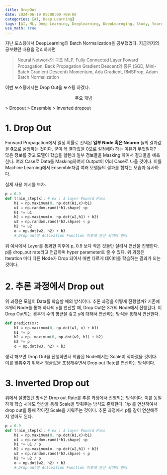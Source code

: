 ```yaml
---
title: DropOut
date: 2024-06-19 09:00:00 +09:00
categories: [AI, Deep Learning]
tags: [AI, ML, Deep Learning, Deeplearning, DeepLearnging, Study, Yeardream, DropOut]		# TAG는 반드시 소문자로 이루어져야함!
use_math: true
---
```


지난 포스팅에서 DeepLearning의 Batch Normalization을 공부했었다. 지금까지의 공부했던 내용을 정리하자면   
> Neural Network의 구조
> MLP, Fully Connected Layer
> Foward Propagation, Back Propagation
> Gradient Descent의 종류 (SGD, Mini-Batch Gradient Descent)
> Momentum, Ada Gradient, RMSProp, Adam
> Batch Normalization

이번 포스팅에서는 Drop Out을 포스팅 하겠다.

<p align=center>주요 개념</p>
> Dropout
> Ensemble
> Inverted dropout

# 1. Drop Out
 Forward Propagation에서 일정 확률로 선택된 **일부 Node 혹은 Neuron** 들의 결과값을 **0**으로 설정하는 것이다. 굳이 왜 결과값을 0으로 설정해야 하는 이유가 무엇일까?     
많은 정보를 갖고 모델이 학습을 할텐데 일부 정보들을 Masking 하여서 결과물을 예측한다. 여러 Case로 Data를 Masking하여서 Output이 여러 Case로 나올 것이다. 이를 Machine Learning에서 Ensemble처럼 여러 모델들의 결과를 합치는 모습과 유사하다.

실제 사용 예시를 보자.

```python
p = 0.9
def train_step(x): # ex ) 3 layer Foward Pass
    h1 = np.maximum(0, np.dot(W1,x)+b1)
    u1 = np.random.rand(*h1.shape) <p
    h1 *= u1
    h2 = np.maximum(o. np.dot(w2,h1) + b2)
    u2 = np.random.rand(*h2.shpae) < p
    h2 *= u2
    o = np.dot(w2, h2) + b3
    # Drop out은 Activation Function 이후에 연산 되어야 한다. 
```

위 예시에서 Layer를 통과한 이후에 p, 0.9 보다 작은 것들만 살려서 연산을 진행한다. p를 drop_out rate라고 언급하며 hyper parameter로 줄 수 있다. 위 과정은 Iteration 마다 다른 Node가 Drop 되어서 매번 다르게 데이터를 학습하는 결과가 되는 것이다. 


# 2. 추론 과정에서 Drop out
위 과정은 모델이 Data를 학습할 때의 방식이다. 추론 과정을 어떻게 진행할까?
기존에 3개의 Node를 통해 하나의 y를 연산할 때, Drop Out은 3개의 Node에서 진행된다. 이 Drop Out되는 경우의 수의 평균을 갖고 y에 대해서 연산하는 방식을 통해서 연산한다.

```python
def predict(x):
    h1 = np.maximum(0, np.dot(w1, x) + b1)
    h1 *= p
    h2 = np. maximum(0, np.dot(w2, h1) + b2)
    h2 *= p
    o = np.dot(w3, h2) + b3
```

생각 해보면 Drop Out을 진행하면서 학습된 Node에서는 Scale이 작아졌을 것이다. 이를 맞춰주기 위해서 평균값을 조정해주면서 Drop out Rate를 연산하는 방식이다.

# 3. Inverted Drop out
위에서 설명했던 방식은 Drop out Rate를 추론 과정에서 진행되는 방식이다. 이를 동일하게 학습 시에도 연산을 통해 Scale을 맞춰주는 방식도 존재한다. 1/p 를 연산하여서 drop out을 통해 작아진 Scale을 키워주는 것이다. 추론 과정에서 p를 같이 연산해주지 않아도 된다.

```python
p = 0.9
def train_step(x): # ex ) 3 layer Foward Pass
    h1 = np.maximum(0, np.dot(W1,x)+b1)
    u1 = np.random.rand(*h1.shape) <p
    h1 *= u1 / p
    h2 = np.maximum(o. np.dot(w2,h1) + b2)
    u2 = np.random.rand(*h2.shpae) < p
    h2 *= u2 / p
    o = np.dot(w2, h2) + b3
    # Drop out은 Activation Function 이후에 연산 되어야 한다. 
```